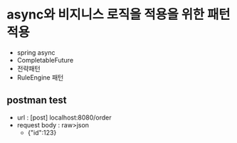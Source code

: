 # async와 비지니스 로직을 적용을 위한 패턴 적용
- spring async
- CompletableFuture
- 전략패턴
- RuleEngine 패턴

## postman test
- url : [post] localhost:8080/order
- request body : raw>json
    - {"id":123}